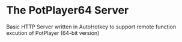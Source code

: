 The PotPlayer64 Server
======================

Basic HTTP Server written in AutoHotkey to support remote function excution of PotPlayer (64-bit version)
